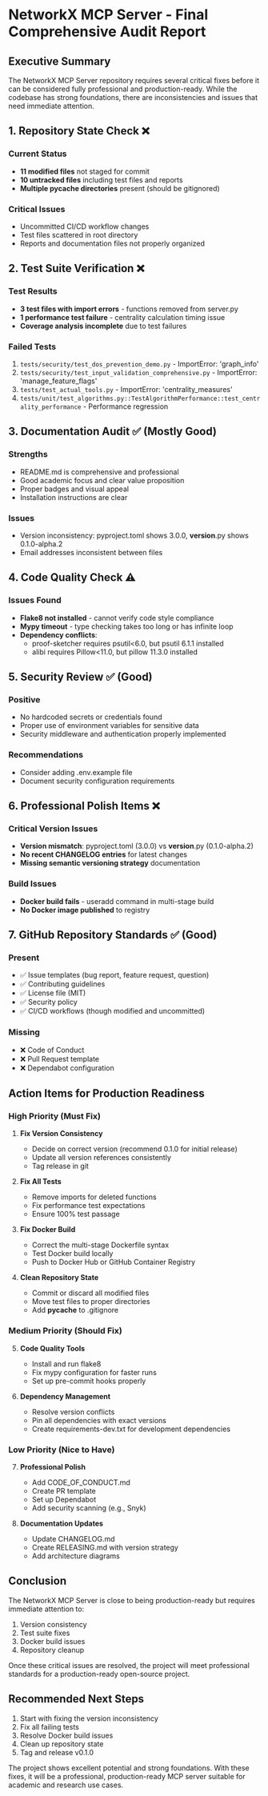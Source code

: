 # NetworkX MCP Server - Final Comprehensive Audit Report

## Executive Summary

The NetworkX MCP Server repository requires several critical fixes before it can be considered fully professional and production-ready. While the codebase has strong foundations, there are inconsistencies and issues that need immediate attention.

## 1. Repository State Check ❌

### Current Status

- **11 modified files** not staged for commit
- **10 untracked files** including test files and reports
- **Multiple **pycache** directories** present (should be gitignored)

### Critical Issues

- Uncommitted CI/CD workflow changes
- Test files scattered in root directory
- Reports and documentation files not properly organized

## 2. Test Suite Verification ❌

### Test Results

- **3 test files with import errors** - functions removed from server.py
- **1 performance test failure** - centrality calculation timing issue
- **Coverage analysis incomplete** due to test failures

### Failed Tests

1. `tests/security/test_dos_prevention_demo.py` - ImportError: 'graph_info'
2. `tests/security/test_input_validation_comprehensive.py` - ImportError: 'manage_feature_flags'
3. `tests/test_actual_tools.py` - ImportError: 'centrality_measures'
4. `tests/unit/test_algorithms.py::TestAlgorithmPerformance::test_centrality_performance` - Performance regression

## 3. Documentation Audit ✅ (Mostly Good)

### Strengths

- README.md is comprehensive and professional
- Good academic focus and clear value proposition
- Proper badges and visual appeal
- Installation instructions are clear

### Issues

- Version inconsistency: pyproject.toml shows 3.0.0, **version**.py shows 0.1.0-alpha.2
- Email addresses inconsistent between files

## 4. Code Quality Check ⚠️

### Issues Found

- **Flake8 not installed** - cannot verify code style compliance
- **Mypy timeout** - type checking takes too long or has infinite loop
- **Dependency conflicts**:
  - proof-sketcher requires psutil<6.0, but psutil 6.1.1 installed
  - alibi requires Pillow<11.0, but pillow 11.3.0 installed

## 5. Security Review ✅ (Good)

### Positive

- No hardcoded secrets or credentials found
- Proper use of environment variables for sensitive data
- Security middleware and authentication properly implemented

### Recommendations

- Consider adding .env.example file
- Document security configuration requirements

## 6. Professional Polish Items ❌

### Critical Version Issues

- **Version mismatch**: pyproject.toml (3.0.0) vs **version**.py (0.1.0-alpha.2)
- **No recent CHANGELOG entries** for latest changes
- **Missing semantic versioning strategy** documentation

### Build Issues

- **Docker build fails** - useradd command in multi-stage build
- **No Docker image published** to registry

## 7. GitHub Repository Standards ✅ (Good)

### Present

- ✅ Issue templates (bug report, feature request, question)
- ✅ Contributing guidelines
- ✅ License file (MIT)
- ✅ Security policy
- ✅ CI/CD workflows (though modified and uncommitted)

### Missing

- ❌ Code of Conduct
- ❌ Pull Request template
- ❌ Dependabot configuration

## Action Items for Production Readiness

### High Priority (Must Fix)

1. **Fix Version Consistency**
   - Decide on correct version (recommend 0.1.0 for initial release)
   - Update all version references consistently
   - Tag release in git

2. **Fix All Tests**
   - Remove imports for deleted functions
   - Fix performance test expectations
   - Ensure 100% test passage

3. **Fix Docker Build**
   - Correct the multi-stage Dockerfile syntax
   - Test Docker build locally
   - Push to Docker Hub or GitHub Container Registry

4. **Clean Repository State**
   - Commit or discard all modified files
   - Move test files to proper directories
   - Add **pycache** to .gitignore

### Medium Priority (Should Fix)

5. **Code Quality Tools**
   - Install and run flake8
   - Fix mypy configuration for faster runs
   - Set up pre-commit hooks properly

6. **Dependency Management**
   - Resolve version conflicts
   - Pin all dependencies with exact versions
   - Create requirements-dev.txt for development dependencies

### Low Priority (Nice to Have)

7. **Professional Polish**
   - Add CODE_OF_CONDUCT.md
   - Create PR template
   - Set up Dependabot
   - Add security scanning (e.g., Snyk)

8. **Documentation Updates**
   - Update CHANGELOG.md
   - Create RELEASING.md with version strategy
   - Add architecture diagrams

## Conclusion

The NetworkX MCP Server is close to being production-ready but requires immediate attention to:

1. Version consistency
2. Test suite fixes
3. Docker build issues
4. Repository cleanup

Once these critical issues are resolved, the project will meet professional standards for a production-ready open-source project.

## Recommended Next Steps

1. Start with fixing the version inconsistency
2. Fix all failing tests
3. Resolve Docker build issues
4. Clean up repository state
5. Tag and release v0.1.0

The project shows excellent potential and strong foundations. With these fixes, it will be a professional, production-ready MCP server suitable for academic and research use cases.
